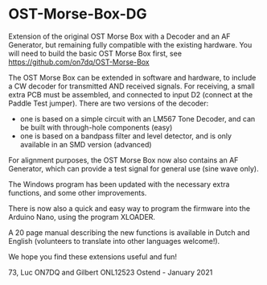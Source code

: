 # OST-Morse-Box-DG
Extension of the original OST Morse Box with a Decoder and an AF Generator, but remaining fully compatible with the existing hardware.
You will need to build the basic OST Morse Box first, see https://github.com/on7dq/OST-Morse-Box

The OST Morse Box can be extended in software and hardware, to include a CW decoder for transmitted AND received signals. 
For receiving, a small extra PCB must be assembled, and connected to input D2 (connect at the Paddle Test jumper).
There are two versions of the decoder:
- one is based on a simple circuit with an LM567 Tone Decoder, and can be built with through-hole components (easy)
- one is based on a bandpass filter and level detector, and is only available in an SMD version (advanced)

For alignment purposes, the OST Morse Box now also contains an AF Generator, which can provide a test signal for general use (sine wave only).

The Windows program has been updated with the necessary extra functions, and some other improvements.

There is now also a quick and easy way to program the firmware into the Arduino Nano, using the program XLOADER.

A 20 page manual describing the new functions is available in Dutch and English (volunteers to translate into other languages welcome!).

We hope you find these extensions useful and fun!

73,
Luc ON7DQ and Gilbert ONL12523
Ostend - January 2021
